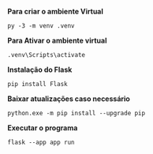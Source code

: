 **Para criar o ambiente Virtual**

```shell
py -3 -m venv .venv
```

**Para Ativar o ambiente virtual**

```shell
.venv\Scripts\activate
```

**Instalação do Flask**

```shell
pip install Flask
```

**Baixar atualizações caso necessário**

```shell
python.exe -m pip install --upgrade pip
```

**Executar o programa**

```shell
flask --app app run
```
